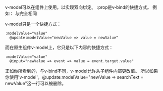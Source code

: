 v-model可以在组件上使用，以实现双向绑定。
:prop是v-bind的快捷方式。
例如：
<BlogPost :title="post.title" />与<BlogPost v-bind:title="post.title" />完全相同



v-model只是一个快捷方式：
```
:modelValue="value"
  @update:modelValue="newValue => value = newValue"
```
而在原生组件v-model上，它只是以下内容的快捷方式：
```
:modelValue="value"
  @input="newValue => event => value = event.target.value"
```

正如你所看到的，与v-bind不同，v-model允许从子组件内部更改值。
所以如果你使用'v-model'，@update:modelValue="newValue => searchText = newValue"这一行可以被删除。